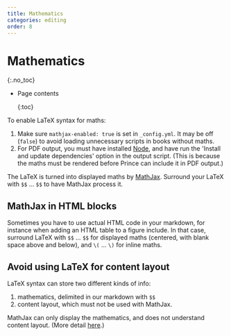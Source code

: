 ```yaml
---
title: Mathematics
categories: editing
order: 8
---
```


# Mathematics

{:.no\_toc}

* Page contents

  {:toc}

To enable LaTeX syntax for maths:

1. Make sure `mathjax-enabled: true` is set in `_config.yml`. It may be off \(`false`\) to avoid loading unnecessary scripts in books without maths.
2. For PDF output, you must have installed [Node](http://nodejs.org/), and have run the 'Install and update dependencies' option in the output script. \(This is because the maths must be rendered before Prince can include it in PDF output.\)

The LaTeX is turned into displayed maths by [MathJax](http://docs.mathjax.org/en/latest/index.html). Surround your LaTeX with `$$` … `$$` to have MathJax process it.

## MathJax in HTML blocks

Sometimes you have to use actual HTML code in your markdown, for instance when adding an HTML table to a figure include. In that case, surround LaTeX with `$$` … `$$` for displayed maths \(centered, with blank space above and below\), and `\(` … `\)` for inline maths.

## Avoid using LaTeX for content layout

LaTeX syntax can store two different kinds of info:

1. mathematics, delimited in our markdown with `$$`
2. content layout, which must not be used with MathJax.

MathJax can only display the mathematics, and does not understand content layout. \(More detail [here](http://docs.mathjax.org/en/latest/tex.html).\)

